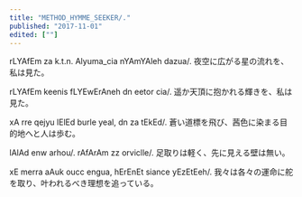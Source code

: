 ```yaml
---
title: "METHOD_HYMME_SEEKER/."
published: "2017-11-01"
edited: [""]
---
```


rLYAfEm za k.t.n. Alyuma_cia nYAmYAleh dazua/.
夜空に広がる星の流れを、私は見た。

rLYAfEm keenis fLYEwErAneh dn eetor cia/.
遥か天頂に抱かれる輝きを、私は見た。

xA rre qejyu lElEd burle yeal, dn za tEkEd/.
蒼い道標を飛び、茜色に染まる目的地へと人は歩む。

lAlAd enw arhou/. rAfArAm zz orviclle/.
足取りは軽く、先に見える壁は無い。

xE merra aAuk oucc engua, hErEnEt siance yEzEtEeh/.
我々は各々の運命に舵を取り、叶われるべき理想を追っている。
